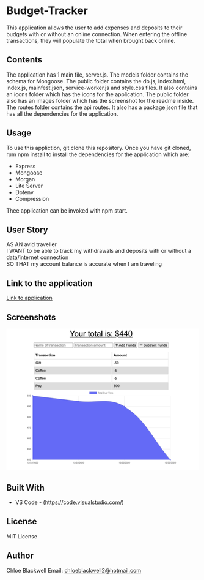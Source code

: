 # Budget-Tracker

This application allows the user to add expenses and deposits to their budgets with or without an online connection. When entering the offline transactions, they will populate the total when brought back online.

## Contents

The application has 1 main file, server.js. The models folder contains the schema for Mongoose. The public folder contains the db.js, index.html, index.js, mainfest.json, service-worker.js and style.css files. It also contains an icons folder which has the icons for the application. The public folder also has an images folder which has the screenshot for the readme inside. The routes folder contains the api routes. It also has a package.json file that has all the dependencies for the application.

## Usage

To use this appliction, git clone this repository. Once you have git cloned, rum npm install to install the dependencies for the application which are:

- Express
- Mongoose
- Morgan
- Lite Server
- Dotenv
- Compression

Thee application can be invoked with npm start.

## User Story

AS AN avid traveller<br>
I WANT to be able to track my withdrawals and deposits with or without a data/internet connection<br>
SO THAT my account balance is accurate when I am traveling

## Link to the application

<a href=" https://aqueous-atoll-41641.herokuapp.com/">Link to application</a>

## Screenshots

<img src="public/images/Budget.png">

## Built With

- VS Code - (https://code.visualstudio.com/)

## License

MIT License

## Author

Chloe Blackwell
Email: chloeblackwell2@hotmail.com
